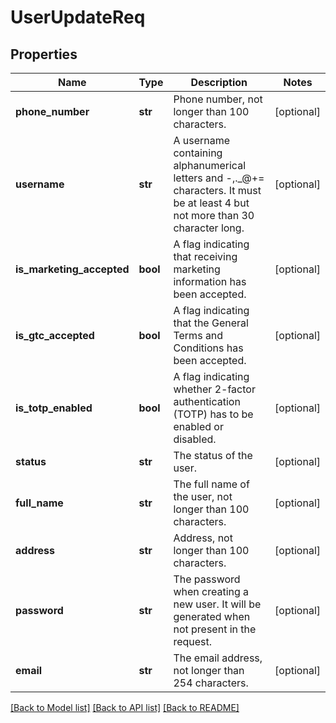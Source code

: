 # UserUpdateReq

## Properties
Name | Type | Description | Notes
------------ | ------------- | ------------- | -------------
**phone_number** | **str** | Phone number, not longer than 100 characters. | [optional] 
**username** | **str** | A username containing alphanumerical letters and -,._@+&#x3D; characters. It must be at least 4 but not more than 30 character long. | [optional] 
**is_marketing_accepted** | **bool** | A flag indicating that receiving marketing information has been accepted. | [optional] 
**is_gtc_accepted** | **bool** | A flag indicating that the General Terms and Conditions has been accepted. | [optional] 
**is_totp_enabled** | **bool** | A flag indicating whether 2-factor authentication (TOTP) has to be enabled or disabled. | [optional] 
**status** | **str** | The status of the user. | [optional] 
**full_name** | **str** | The full name of the user, not longer than 100 characters. | [optional] 
**address** | **str** | Address, not longer than 100 characters. | [optional] 
**password** | **str** | The password when creating a new user. It will be generated when not present in the request. | [optional] 
**email** | **str** | The email address, not longer than 254 characters. | [optional] 

[[Back to Model list]](../README.md#documentation-for-models) [[Back to API list]](../README.md#documentation-for-api-endpoints) [[Back to README]](../README.md)


